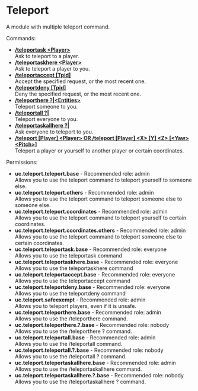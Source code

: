 Teleport
====
A module with multiple teleport command.

Commands: <br>
* **[/teleportask \<Player\>](../commands/teleportask.md)**<br>Ask to teleport to a player.
* **[/teleportaskhere \<Player\>](../commands/teleportaskhere.md)**<br>Ask to teleport a player to you.
* **[/teleportaccept \[Tpid\]](../commands/teleportaccept.md)**<br>Accept the specified request, or the most recent one.
* **[/teleportdeny \[Tpid\]](../commands/teleportdeny.md)**<br>Deny the specified request, or the most recent one.
* **[/teleporthere ?|\<Entities\>](../commands/teleporthere.md)**<br>Teleport someone to you.
* **[/teleportall ?|](../commands/teleportall.md)**<br>Teleport everyone to you.
* **[/teleportaskallhere ?|](../commands/teleportaskallhere.md)**<br>Ask everyone to teleport to you.
* **[/teleport \[Player\] \<Player\> OR /teleport \[Player\] \<X\> \[Y\] \<Z\> \[\<Yaw\> \<Pitch\>\]](../commands/teleport.md)**<br>Teleport a player or yourself to another player or certain coordinates.

Permissions: <br>
* **uc.teleport.teleport.base** - Recommended role: admin<br>Allows you to use the teleport command to teleport yourself to someone else.
* **uc.teleport.teleport.others** - Recommended role: admin<br>Allows you to use the teleport command to teleport someone else to someone else.
* **uc.teleport.teleport.coordinates** - Recommended role: admin<br>Allows you to use the teleport command to teleport yourself to certain coordinates.
* **uc.teleport.teleport.coordinates.others** - Recommended role: admin<br>Allows you to use the teleport command to teleport someone else to certain coordinates.
* **uc.teleport.teleportask.base** - Recommended role: everyone<br>Allows you to use the teleportask command
* **uc.teleport.teleportaskhere.base** - Recommended role: everyone<br>Allows you to use the teleportaskhere command
* **uc.teleport.teleportaccept.base** - Recommended role: everyone<br>Allows you to use the teleportaccept command
* **uc.teleport.teleportdeny.base** - Recommended role: everyone<br>Allows you to use the teleportdeny command
* **uc.teleport.safeexempt** - Recommended role: admin<br>Allows you to teleport players, even if it is unsafe.
* **uc.teleport.teleporthere.base** - Recommended role: admin<br>Allows you to use the /teleporthere command.
* **uc.teleport.teleporthere.?.base** - Recommended role: nobody<br>Allows you to use the /teleporthere ? command.
* **uc.teleport.teleportall.base** - Recommended role: admin<br>Allows you to use the /teleportall command.
* **uc.teleport.teleportall.?.base** - Recommended role: nobody<br>Allows you to use the /teleportall ? command.
* **uc.teleport.teleportaskallhere.base** - Recommended role: admin<br>Allows you to use the /teleportaskallhere command.
* **uc.teleport.teleportaskallhere.?.base** - Recommended role: nobody<br>Allows you to use the /teleportaskallhere ? command.
